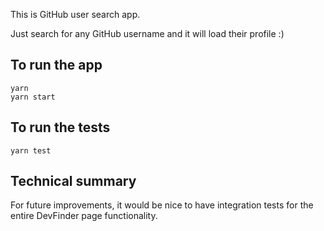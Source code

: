 This is GitHub user search app.

Just search for any GitHub username and it will load their profile :)

## To run the app

```
yarn
yarn start
```

## To run the tests

`yarn test`

## Technical summary

For future improvements, it would be nice to have integration tests for the entire DevFinder page functionality.
